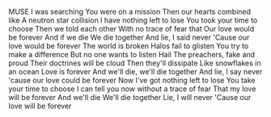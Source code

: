 MUSE
I was searching
You were on a mission
Then our hearts combined like
A neutron star collision
I have nothing left to lose
You took your time to choose
Then we told each other
With no trace of fear that
Our love would be forever
And if we die
We die together
And lie, I said never
'Cause our love would be forever
The world is broken
Halos fail to glisten
You try to make a difference
But no one wants to listen
Hail
The preachers, fake and proud
Their doctrines will be cloud
Then they'll dissipate
Like snowflakes in an ocean
Love is forever
And we'll die, we'll die together
And lie, I say never
'cause our love could be forever
Now I've got nothing left to lose
You take your time to choose
I can tell you now without a trace of fear
That my love will be forever
And we'll die
We'll die together
Lie, I will never
'Cause our love will be forever
